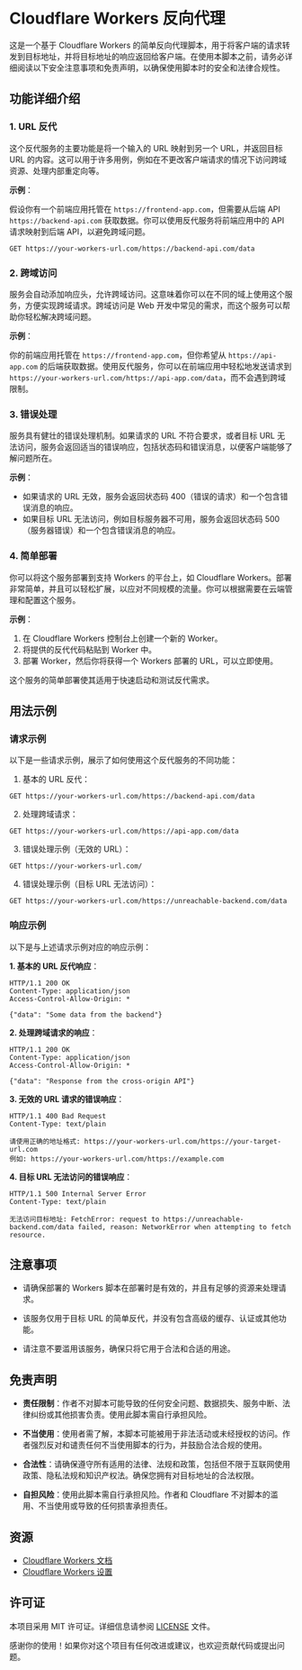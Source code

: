 # Cloudflare Workers 反向代理

这是一个基于 Cloudflare Workers 的简单反向代理脚本，用于将客户端的请求转发到目标地址，并将目标地址的响应返回给客户端。在使用本脚本之前，请务必详细阅读以下安全注意事项和免责声明，以确保使用脚本时的安全和法律合规性。


## 功能详细介绍

### 1. URL 反代

这个反代服务的主要功能是将一个输入的 URL 映射到另一个 URL，并返回目标 URL 的内容。这可以用于许多用例，例如在不更改客户端请求的情况下访问跨域资源、处理内部重定向等。

**示例**：

假设你有一个前端应用托管在 `https://frontend-app.com`，但需要从后端 API `https://backend-api.com` 获取数据。你可以使用反代服务将前端应用中的 API 请求映射到后端 API，以避免跨域问题。

```
GET https://your-workers-url.com/https://backend-api.com/data
```

### 2. 跨域访问

服务会自动添加响应头，允许跨域访问。这意味着你可以在不同的域上使用这个服务，方便实现跨域请求。跨域访问是 Web 开发中常见的需求，而这个服务可以帮助你轻松解决跨域问题。

**示例**：

你的前端应用托管在 `https://frontend-app.com`，但你希望从 `https://api-app.com` 的后端获取数据。使用反代服务，你可以在前端应用中轻松地发送请求到 `https://your-workers-url.com/https://api-app.com/data`，而不会遇到跨域限制。

### 3. 错误处理

服务具有健壮的错误处理机制。如果请求的 URL 不符合要求，或者目标 URL 无法访问，服务会返回适当的错误响应，包括状态码和错误消息，以便客户端能够了解问题所在。

**示例**：

- 如果请求的 URL 无效，服务会返回状态码 400（错误的请求）和一个包含错误消息的响应。
- 如果目标 URL 无法访问，例如目标服务器不可用，服务会返回状态码 500（服务器错误）和一个包含错误消息的响应。

### 4. 简单部署

你可以将这个服务部署到支持 Workers 的平台上，如 Cloudflare Workers。部署非常简单，并且可以轻松扩展，以应对不同规模的流量。你可以根据需要在云端管理和配置这个服务。

**示例**：

1. 在 Cloudflare Workers 控制台上创建一个新的 Worker。
2. 将提供的反代代码粘贴到 Worker 中。
3. 部署 Worker，然后你将获得一个 Workers 部署的 URL，可以立即使用。

这个服务的简单部署使其适用于快速启动和测试反代需求。

## 用法示例

### 请求示例

以下是一些请求示例，展示了如何使用这个反代服务的不同功能：

1. 基本的 URL 反代：

```
GET https://your-workers-url.com/https://backend-api.com/data
```

2. 处理跨域请求：

```
GET https://your-workers-url.com/https://api-app.com/data
```

3. 错误处理示例（无效的 URL）：

```
GET https://your-workers-url.com/
```

4. 错误处理示例（目标 URL 无法访问）：

```
GET https://your-workers-url.com/https://unreachable-backend.com/data
```

### 响应示例

以下是与上述请求示例对应的响应示例：

**1. 基本的 URL 反代响应**：

```
HTTP/1.1 200 OK
Content-Type: application/json
Access-Control-Allow-Origin: *

{"data": "Some data from the backend"}
```

**2. 处理跨域请求的响应**：

```
HTTP/1.1 200 OK
Content-Type: application/json
Access-Control-Allow-Origin: *

{"data": "Response from the cross-origin API"}
```

**3. 无效的 URL 请求的错误响应**：

```
HTTP/1.1 400 Bad Request
Content-Type: text/plain

请使用正确的地址格式: https://your-workers-url.com/https://your-target-url.com
例如: https://your-workers-url.com/https://example.com
```

**4. 目标 URL 无法访问的错误响应**：

```
HTTP/1.1 500 Internal Server Error
Content-Type: text/plain

无法访问目标地址: FetchError: request to https://unreachable-backend.com/data failed, reason: NetworkError when attempting to fetch resource.
```

## 注意事项

- 请确保部署的 Workers 脚本在部署时是有效的，并且有足够的资源来处理请求。

- 该服务仅用于目标 URL 的简单反代，并没有包含高级的缓存、认证或其他功能。

- 请注意不要滥用该服务，确保只将它用于合法和合适的用途。


## 免责声明

- **责任限制**：作者不对脚本可能导致的任何安全问题、数据损失、服务中断、法律纠纷或其他损害负责。使用此脚本需自行承担风险。
  
- **不当使用**：使用者需了解，本脚本可能被用于非法活动或未经授权的访问。作者强烈反对和谴责任何不当使用脚本的行为，并鼓励合法合规的使用。

- **合法性**：请确保遵守所有适用的法律、法规和政策，包括但不限于互联网使用政策、隐私法规和知识产权法。确保您拥有对目标地址的合法权限。

- **自担风险**：使用此脚本需自行承担风险。作者和 Cloudflare 不对脚本的滥用、不当使用或导致的任何损害承担责任。

## 资源

- [Cloudflare Workers 文档](https://developers.cloudflare.com/workers)
- [Cloudflare Workers 设置](https://developers.cloudflare.com/workers/platform/settings)

## 许可证

本项目采用 MIT 许可证。详细信息请参阅 [LICENSE](LICENSE) 文件。

感谢你的使用！如果你对这个项目有任何改进或建议，也欢迎贡献代码或提出问题。
